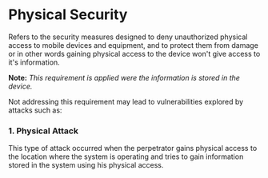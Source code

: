 # Physical Security
Refers to the security measures designed to deny unauthorized physical access to mobile devices and equipment, and to protect them from damage or in other words gaining physical access to the device won't give access to it's information.  

**Note:** *This requirement is applied were the information is stored in the device.*   

Not addressing this requirement may lead to vulnerabilities explored by attacks such as:                                                              

### 1. Physical Attack

This type of attack occurred when the perpetrator gains physical access to the location where the system is operating and tries to gain information stored in the system using his physical access.
